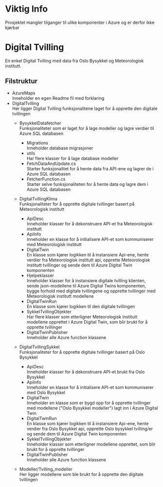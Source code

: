 # Viktig Info
Prosjektet mangler tilganger til ulike komponenter i Azure og er derfor ikke kjørbar

# Digital Tvilling
En enkel Digital Tvilling med data fra Oslo Bysykkel og Meteorologisk institutt.


## Filstruktur
 - AzureMaps  
    Inneholder en egen Readme fil med forklaring 
 - DigitalTvilling   
    Her ligger Digital Tvilling funksjonalitene laget for å opprette den digitale tvillingen  
    - BysykkelDatafetcher  
       Funksjonaliteter som er laget for å lage modeller og lagre verdier til Azure SQL databasen  
      - Migrations  
          Inneholder database migrasjoner  
      - utils  
          Har flere klasser for å lage database modeller  
      - FetchDataAndUpdate.cs  
          Starter funksjonalitet for å hente data fra API-ene og lagrer de i Azure SQL databasen
      - FetcherFunction.cs  
          Starter selve funksjonaliteten for å hente data og lagre dem i Azure SQL databasen 

    - DigitalTvillingKlima  
        Funksjonaliteter for å opprette digitale tvillinger basert på Meteorologisk institutt  
       - ApiDesc  
          Inneholder klasser for å dekonstruere API-et fra Meteorologisk institutt  
      - ApiInfo  
          Inneholder en klasse for å initialisere API-et som kommuniserer med Meteorologisk institutt  
      - DigitalTwin  
         En klasse som kjører logikken til å instansiere Api-ene, hente verdier fra Meteorologisk institutt api, opprette Meteorologisk institutt tvillinger og sende dem til Azure Digital Twin komponenten  
      - Hjelpeklasser  
          Inneholder klasser for å instansiere digitale tvilling klienten, sende json-modellene til Azure Digital Twins komponenten, bygge forhold med digitale tvillingene og opprette tvillinger med Meteorologisk institutt modellene  
      - DigitalTwinRun  
          En klasse som kjører logikken til den digitale tvillingen  
      - SykkelTvillingObjekter  
          Har flere klasser som etterligner Meteorologisk institutt modellene opprettet i Azure Digital Twin, som blir brukt for å opprette tvillinger   
      - DigitalTwinPublisher  
          Inneholder alle Azure function klassene   
    - DigitalTvillingSykkel  
       Funksjonaliteter for å opprette digitale tvillinger basert på Oslo Bysykkel  
      - ApiDesc  
          Inneholder klasser for å dekonstruere API-et brukt fra Oslo Bysykkel  
      - ApiInfo  
          Inneholder en klasse for å initialisere API-et som kommuniserer med Oslo Bysykkel  
      - DigitalTwin  
          Inneholder en klasse som er bygd opp for å opprette tvillinger med modellene ("Oslo Bysykkel modeller") lagt inn i Azure Digital Twin  
      - DigitalTwinRun  
          En klasse som kjører logikken til å instansiere Api-ene, hente verdier fra Oslo Bysykkel api, opprette Oslo bysykkel tvilling/er og sende dem til Azure Digital Twin komponenten  
      - SykkelTvillingObjekter  
          Inneholder klasser som etterligner modellene opprettet, som blir brukt for å opprette tvillinger   
      - DigitalTwinPublisher  
          Inneholder alle Azure function klassene   
    - Modeller/Tvilling_modeller  
        Her ligger modellene som ble brukt for å opprette den digitale tvillingen  

